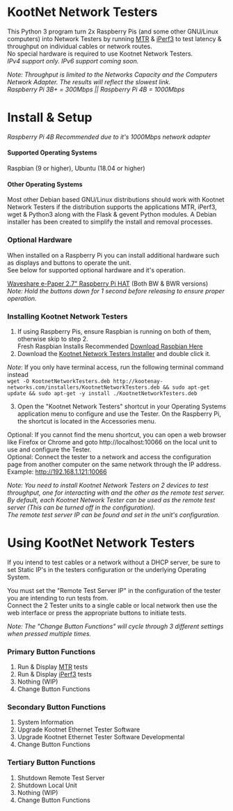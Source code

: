 # KootNet Network Testers
This Python 3 program turn 2x Raspberry Pis (and some other GNU/Linux computers) into Network Testers by running 
[MTR](https://www.bitwizard.nl/mtr/) & [iPerf3](https://iperf.fr/) 
to test latency & throughput on individual cables or network routes.  
No special hardware is required to use Kootnet Network Testers.  
_IPv4 support only.  IPv6 support coming soon._

_Note: Throughput is limited to the Networks Capacity and the Computers Network Adapter.
The results will reflect the slowest link.  
Raspberry Pi 3B+ = 300Mbps || Raspberry Pi 4B = 1000Mbps_

Install & Setup
====================
_Raspberry Pi 4B Recommended due to it's 1000Mbps network adapter_  
#### Supported Operating Systems
Raspbian (9 or higher), Ubuntu (18.04 or higher)  
#### Other Operating Systems
Most other Debian based GNU/Linux distributions should work with Kootnet Network Testers if the distribution supports 
the applications MTR, iPerf3, wget & Python3 along with the Flask & gevent Python modules.
A Debian installer has been created to simplify the install and removal processes. 

### Optional Hardware
When installed on a Raspberry Pi you can install additional hardware such as displays and buttons to operate the unit.  
See below for supported optional hardware and it's operation.  

[Waveshare e-Paper 2.7" Raspberry Pi HAT](https://www.waveshare.com/wiki/2.7inch_e-Paper_HAT) (Both BW & BWR versions)  
_Note: Hold the buttons down for 1 second before releasing to ensure proper operation._

### Installing Kootnet Network Testers
1. If using Raspberry Pis, ensure Raspbian is running on both of them, otherwise skip to step 2.  
Fresh Raspbian Installs Recommended [Download Raspbian Here](https://www.raspberrypi.org/downloads/)
2. Download the [Kootnet Network Testers Installer](http://kootenay-networks.com/installers/KootnetNetworkTesters.deb) 
and double click it. 

*Note*: If you only have terminal access, run the following terminal command instead  
```wget -O KootnetNetworkTesters.deb http://kootenay-networks.com/installers/KootnetNetworkTesters.deb && sudo apt-get update && sudo apt-get -y install ./KootnetNetworkTesters.deb```

3. Open the "Kootnet Network Testers" shortcut in your Operating Systems application
menu to configure and use the Tester. On the Raspberry Pi, the shortcut is located in the Accessories menu.

Optional: If you cannot find the menu shortcut, you can open a web browser like Firefox or Chrome and goto
http://localhost:10066 on the local unit to use and configure the Tester.  
Optional: Connect the tester to a network and access the configuration page from another computer on the same network
through the IP address. Example: http://192.168.1.121:10066

_Note: You need to install Kootnet Network Testers on 2 devices to test throughput,
one for interacting with and the other as the remote test server.
By default, each Kootnet Network Tester can be used as the remote test server
(This can be turned off in the configuration).  
The remote test server IP can be found and set in the unit's configuration._ 

Using KootNet Network Testers
====================
If you intend to test cables or a network without a DHCP server,
be sure to set Static IP's in the testers configuration or the underlying Operating System.

You must set the "Remote Test Server IP" in the configuration of the tester you are intending to run tests from.  
Connect the 2 Tester units to a single cable or local network
then use the web interface or press the appropriate buttons to initiate tests.  

_Note: The "Change Button Functions" will cycle through 3 different settings when pressed multiple times._

### Primary Button Functions
1. Run & Display [MTR](https://www.bitwizard.nl/mtr/) tests
2. Run & Display [iPerf3](https://iperf.fr/) tests
3. Nothing (WIP)
4. Change Button Functions

### Secondary Button Functions
1. System Information
2. Upgrade Kootnet Ethernet Tester Software
3. Upgrade Kootnet Ethernet Tester Software Developmental
4. Change Button Functions

### Tertiary Button Functions
1. Shutdown Remote Test Server
2. Shutdown Local Unit
3. Nothing (WIP)
4. Change Button Functions
